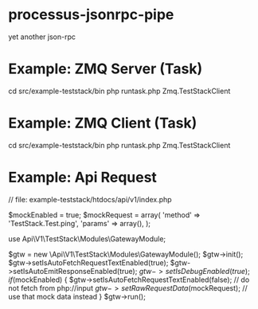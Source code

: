 processus-jsonrpc-pipe
======================

yet another json-rpc


Example: ZMQ Server (Task)
==========================

cd src/example-teststack/bin
php runtask.php Zmq.TestStackClient

Example: ZMQ Client (Task)
==========================

cd src/example-teststack/bin
php runtask.php Zmq.TestStackClient


Example: Api Request
====================
// file: example-teststack/htdocs/api/v1/index.php

$mockEnabled = true;
$mockRequest = array(
    'method' => 'TestStack.Test.ping',
    'params' => array(),
);

use Api\V1\TestStack\Modules\GatewayModule;

$gtw = new \Api\V1\TestStack\Modules\GatewayModule();
$gtw->init();
$gtw->setIsAutoFetchRequestTextEnabled(true);
$gtw->setIsAutoEmitResponseEnabled(true);
$gtw->setIsDebugEnabled(true);
if($mockEnabled) {
    $gtw->setIsAutoFetchRequestTextEnabled(false); // do not fetch from php://input
    $gtw->setRawRequestData($mockRequest); // use that mock data instead
}
$gtw->run();